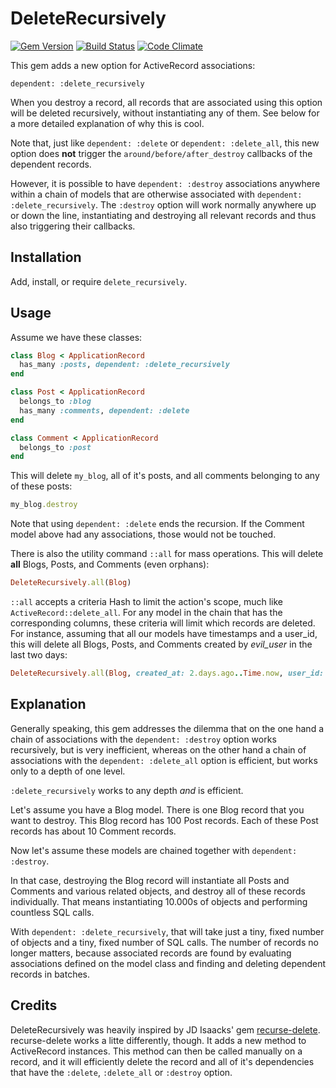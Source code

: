 
# DeleteRecursively

[![Gem Version](https://badge.fury.io/rb/delete_recursively.svg)](http://badge.fury.io/rb/delete_recursively)
[![Build Status](https://travis-ci.org/janosch-x/delete_recursively.svg?branch=master)](https://travis-ci.org/janosch-x/delete_recursively)
[![Code Climate](https://codeclimate.com/github/janosch-x/delete_recursively/badges/gpa.svg)](https://codeclimate.com/github/janosch-x/delete_recursively)

This gem adds a new option for ActiveRecord associations:

`dependent: :delete_recursively`

When you destroy a record, all records that are associated using this option will be deleted recursively, without instantiating any of them. See below for a more detailed explanation of why this is cool.

Note that, just like `dependent: :delete` or `dependent: :delete_all`, this new option does **not** trigger the `around/before/after_destroy` callbacks of the dependent records.

However, it is possible to have `dependent: :destroy` associations anywhere within a chain of models that are otherwise associated with `dependent: :delete_recursively`. The `:destroy` option will work normally anywhere up or down the line, instantiating and destroying all relevant records and thus also triggering their callbacks.

## Installation

Add, install, or require `delete_recursively`.

## Usage

Assume we have these classes:

```ruby
class Blog < ApplicationRecord
  has_many :posts, dependent: :delete_recursively
end

class Post < ApplicationRecord
  belongs_to :blog
  has_many :comments, dependent: :delete
end

class Comment < ApplicationRecord
  belongs_to :post
end
```

This will delete `my_blog`, all of it's posts, and all comments belonging to any of these posts:
```ruby
my_blog.destroy
```

Note that using `dependent: :delete` ends the recursion. If the Comment model above had any associations, those would not be touched.

There is also the utility command `::all` for mass operations. This will delete **all** Blogs, Posts, and Comments (even orphans):
```ruby
DeleteRecursively.all(Blog)
```

`::all` accepts a criteria Hash to limit the action's scope, much like `ActiveRecord::delete_all`. For any model in the chain that has the corresponding columns, these criteria will limit which records are deleted. For instance, assuming that all our models have timestamps and a user_id, this will delete all Blogs, Posts, and Comments created by *evil_user* in the last two days:

```ruby
DeleteRecursively.all(Blog, created_at: 2.days.ago..Time.now, user_id: evil_user.id)
```

## Explanation

Generally speaking, this gem addresses the dilemma that on the one hand a chain of associations with the `dependent: :destroy` option works recursively, but is very inefficient, whereas on the other hand a chain of associations with the `dependent: :delete_all` option is efficient, but works only to a depth of one level.

`:delete_recursively` works to any depth *and* is efficient.

Let's assume you have a Blog model. There is one Blog record that you want to destroy. This Blog record has 100 Post records. Each of these Post records has about 10 Comment records.

Now let's assume these models are chained together with `dependent: :destroy`.

In that case, destroying the Blog record will instantiate all Posts and Comments and various related objects, and destroy all of these records individually. That means instantiating 10.000s of objects and performing countless SQL calls.

With `dependent: :delete_recursively`, that will take just a tiny, fixed number of objects and a tiny, fixed number of SQL calls. The number of records no longer matters, because associated records are found by evaluating associations defined on the model class and finding and deleting dependent records in batches.

## Credits

DeleteRecursively was heavily inspired by JD Isaacks' gem [recurse-delete](https://github.com/jisaacks/recurse-delete). recurse-delete works a litte differently, though. It adds a new method to ActiveRecord instances. This method can then be called manually on a record, and it will efficiently delete the record and all of it's dependencies that have the `:delete`, `:delete_all` or `:destroy` option.
